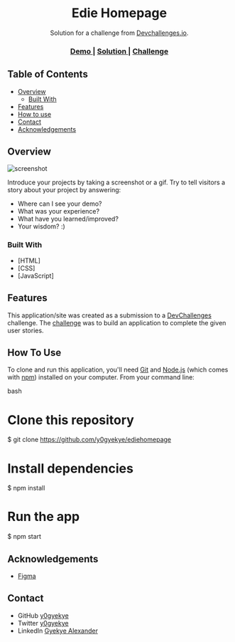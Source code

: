 <!-- Please update value in the {}  -->

<h1 align="center">Edie Homepage</h1>

<div align="center">
   Solution for a challenge from  <a href="http://devchallenges.io" target="_blank">Devchallenges.io</a>.
</div>

<div align="center">
  <h3>
    <a href="https://ediehomepage-devchallenges.netlify.app/">
      Demo
    </a>
    <span> | </span>
    <a href="https://ediehomepage-devchallenges.netlify.app/">
      Solution
    </a>
    <span> | </span>
    <a href="https://devchallenges.io/challenges/xobQBuf8zWWmiYMIAZe0">
      Challenge
    </a>
  </h3>
</div>

<!-- TABLE OF CONTENTS -->

## Table of Contents

- [Overview](#overview)
  - [Built With](#built-with)
- [Features](#features)
- [How to use](#how-to-use)
- [Contact](#contact)
- [Acknowledgements](#acknowledgements)

<!-- OVERVIEW -->

## Overview

![screenshot](https://github.com/y0gyekye/ediehompage/blob/main/images/screenshot.png)

Introduce your projects by taking a screenshot or a gif. Try to tell visitors a story about your project by answering:

- Where can I see your demo?
- What was your experience?
- What have you learned/improved?
- Your wisdom? :)

### Built With

<!-- This section should list any major frameworks that you built your project using. Here are a few examples.-->

- [HTML]
- [CSS]
- [JavaScript]

## Features

<!-- List the features of your application or follow the template. Don't share the figma file here :) -->

This application/site was created as a submission to a [DevChallenges](https://devchallenges.io/challenges) challenge. The [challenge](https://devchallenges.io/challenges/xobQBuf8zWWmiYMIAZe0) was to build an application to complete the given user stories.

## How To Use

<!-- Example: -->

To clone and run this application, you'll need [Git](https://git-scm.com) and [Node.js](https://nodejs.org/en/download/) (which comes with [npm](http://npmjs.com)) installed on your computer. From your command line:

bash
# Clone this repository
$ git clone https://github.com/y0gyekye/ediehomepage

# Install dependencies
$ npm install

# Run the app
$ npm start


## Acknowledgements

<!-- This section should list any articles or add-ons/plugins that helps you to complete the project. This is optional but it will help you in the future. For example -->

- [Figma](https://www.figma.com/file/ahnGupP4JjTdVJDTRfMRF2)

## Contact

- GitHub [y0gyekye](https://github.com/y0gyekye)
- Twitter [y0gyekye](https://twitter.com/y0gyekye)
- LinkedIn [Gyekye Alexander](https://linkedin.com/in/y0gyekye)
